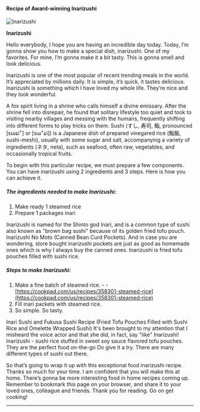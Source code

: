             

#### Recipe of Award-winning Inarizushi

![Inarizushi](https://img-global.cpcdn.com/recipes/5393921448345600/751x532cq70/inarizushi-recipe-main-photo.jpg)

**Inarizushi**

Hello everybody, I hope you are having an incredible day today. Today, I’m gonna show you how to make a special dish, inarizushi. One of my favorites. For mine, I’m gonna make it a bit tasty. This is gonna smell and look delicious.

Inarizushi is one of the most popular of recent trending meals in the world. It’s appreciated by millions daily. It is simple, it’s quick, it tastes delicious. Inarizushi is something which I have loved my whole life. They’re nice and they look wonderful.

A fox spirit living in a shrine who calls himself a divine emissary. After the shrine fell into disrepair, he found that solitary lifestyle too quiet and took to visiting nearby villages and messing with the humans, frequently shifting into different forms to play tricks on them. Sushi (すし, 寿司, 鮨, pronounced \[sɯɕiꜜ\] or \[sɯꜜɕi\]) is a Japanese dish of prepared vinegared rice (鮨飯, sushi-meshi), usually with some sugar and salt, accompanying a variety of ingredients (ネタ, neta), such as seafood, often raw, vegetables, and occasionally tropical fruits.

To begin with this particular recipe, we must prepare a few components. You can have inarizushi using 2 ingredients and 3 steps. Here is how you can achieve it.

##### The ingredients needed to make Inarizushi:

1.  Make ready 1 steamed rice
2.  Prepare 1 packages inari

Inarizushi is named for the Shinto god Inari, and is a common type of sushi also known as "brown bag sushi" because of its golden fried tofu pouch. Inarizushi No Moto (Canned Bean Curd Pockets). And in case you are wondering, store bought inarizushi pockets are just as good as homemade ones which is why I always buy the canned ones. Inarizushi is fried tofu pouches filled with sushi rice.

##### Steps to make Inarizushi:

1.  Make a fine batch of steamed rice. - - [https://cookpad.com/us/recipes/358301-steamed-rice](https://cookpad.com/us/recipes/358301-steamed-rice)
2.  Fill inari packets with steamed rice.
3.  So simple. So tasty.

Inari Sushi and Fukusa Sushi Recipe (Fried Tofu Pouches Filled with Sushi Rice and Omelette Wrapped Sushi) It's been brought to my attention that I misheard the voice actor and that she did, in fact, say "like" Inarizushi! Inarizushi - sushi rice stuffed in sweet soy sauce flavored tofu pouches. They are the perfect food on-the-go Do give it a try. There are many different types of sushi out there.

So that’s going to wrap it up with this exceptional food inarizushi recipe. Thanks so much for your time. I am confident that you will make this at home. There’s gonna be more interesting food in home recipes coming up. Remember to bookmark this page on your browser, and share it to your loved ones, colleague and friends. Thank you for reading. Go on get cooking!

* * *